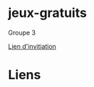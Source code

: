 # jeux-gratuits

Groupe 3

[Lien d'invitiation](https://prod.liveshare.vsengsaas.visualstudio.com/join?CC29AD5021419602D97A7342B10CB8B06E09 "Lien d'invitation")

 # Liens
<!-- Lycée -           http://172.20.11.152:5500  -->
<!-- A la maison -->
<!-- Pour les autres - http://92.154.43.181:25565 -->
<!-- Pour Natan -      http://127.0.0.1:25565     -->